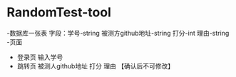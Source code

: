 # RandomTest-tool

-数据库一张表 字段：学号-string 被测方github地址-string 打分-int 理由-string
-页面
 - 登录页 输入学号
 - 跳转页 被测人github地址 打分 理由 【确认后不可修改】